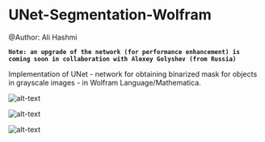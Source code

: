 # UNet-Segmentation-Wolfram

@Author: Ali Hashmi

**`Note: an upgrade of the network (for performance enhancement) is coming soon in collaboration with Alexey Golyshev (from Russia)`**


Implementation of UNet - network for obtaining binarized mask for objects in grayscale images - in Wolfram Language/Mathematica.

![alt-text](https://github.com/alihashmiii/UNet-Segmentation-Wolfram/blob/master/for%20ReadME/1.png)


![alt-text](https://github.com/alihashmiii/UNet-Segmentation-Wolfram/blob/master/for%20ReadME/2.png)


![alt-text](https://github.com/alihashmiii/UNet-Segmentation-Wolfram/blob/master/for%20ReadME/3.png)
